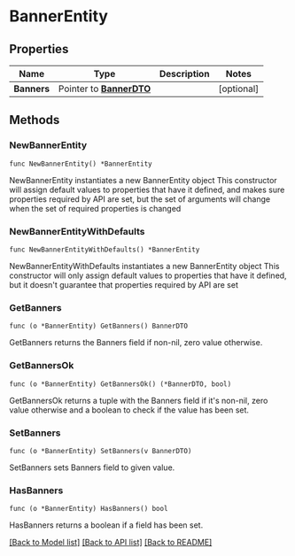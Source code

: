 # BannerEntity

## Properties

Name | Type | Description | Notes
------------ | ------------- | ------------- | -------------
**Banners** | Pointer to [**BannerDTO**](BannerDTO.md) |  | [optional] 

## Methods

### NewBannerEntity

`func NewBannerEntity() *BannerEntity`

NewBannerEntity instantiates a new BannerEntity object
This constructor will assign default values to properties that have it defined,
and makes sure properties required by API are set, but the set of arguments
will change when the set of required properties is changed

### NewBannerEntityWithDefaults

`func NewBannerEntityWithDefaults() *BannerEntity`

NewBannerEntityWithDefaults instantiates a new BannerEntity object
This constructor will only assign default values to properties that have it defined,
but it doesn't guarantee that properties required by API are set

### GetBanners

`func (o *BannerEntity) GetBanners() BannerDTO`

GetBanners returns the Banners field if non-nil, zero value otherwise.

### GetBannersOk

`func (o *BannerEntity) GetBannersOk() (*BannerDTO, bool)`

GetBannersOk returns a tuple with the Banners field if it's non-nil, zero value otherwise
and a boolean to check if the value has been set.

### SetBanners

`func (o *BannerEntity) SetBanners(v BannerDTO)`

SetBanners sets Banners field to given value.

### HasBanners

`func (o *BannerEntity) HasBanners() bool`

HasBanners returns a boolean if a field has been set.


[[Back to Model list]](../README.md#documentation-for-models) [[Back to API list]](../README.md#documentation-for-api-endpoints) [[Back to README]](../README.md)


